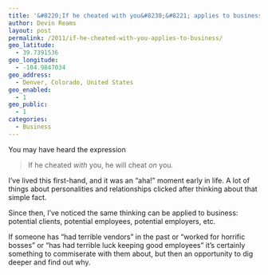 ```yaml
---
title: '&#8220;If he cheated with you&#8230;&#8221; applies to business'
author: Devin Reams
layout: post
permalink: /2011/if-he-cheated-with-you-applies-to-business/
geo_latitude:
  - 39.7391536
geo_longitude:
  - -104.9847034
geo_address:
  - Denver, Colorado, United States
geo_enabled:
  - 1
geo_public:
  - 1
categories:
  - Business
---
```

You may have heard the expression

> If he cheated *with* you, he will cheat *on* you.

I&#8217;ve lived this first-hand, and it was an &#8220;aha!&#8221; moment early in life. A lot of things about personalities and relationships clicked after thinking about that simple fact.

Since then, I&#8217;ve noticed the same thinking can be applied to business: potential clients, potential employees, potential employers, etc.

If someone has &#8220;had terrible vendors&#8221; in the past or &#8220;worked for horrific bosses&#8221; or &#8220;has had terrible luck keeping good employees&#8221; it&#8217;s certainly something to commiserate with them about, but then an opportunity to dig deeper and find out why.